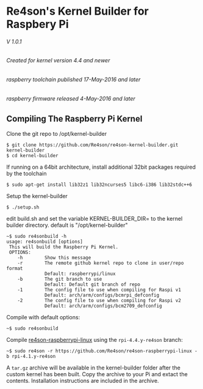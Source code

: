 # Re4son's Kernel Builder for Raspbery Pi
###### V 1.0.1
###### Created for kernel version 4.4 and newer
######             raspberry toolchain published 17-May-2016 and later
######             raspberry firmware released 4-May-2016 and later



## Compiling The Raspberry Pi Kernel

Clone the git repo to /opt/kernel-builder

```
$ git clone https://github.com/Re4son/re4son-kernel-builder.git kernel-builder
$ cd kernel-builder
```

If running on a 64bit architecture, install additional 32bit packages required by the toolchain

```
$ sudo apt-get install lib32z1 lib32ncurses5 libc6-i386 lib32stdc++6
```

Setup the kernel-builder

```
$ ./setup.sh
```
edit build.sh and set the variable KERNEL-BUILDER_DIR= to the kernel builder directory.
default is "/opt/kernel-builder"

```
~$ sudo re4sonbuild -h
usage: re4sonbuild [options]
 This will build the Raspberry Pi Kernel.
 OPTIONS:
    -h        Show this message
    -r        The remote github kernel repo to clone in user/repo format
              Default: raspberrypi/linux
    -b        The git branch to use
              Default: Default git branch of repo
    -1        The config file to use when compiling for Raspi v1
              Default: arch/arm/configs/bcmrpi_defconfig
    -2        The config file to use when compiling for Raspi v2
              Default: arch/arm/configs/bcm2709_defconfig
```

Compile with default options:

```
~$ sudo re4sonbuild
```

Compile [re4son-raspberrypi-linux][1] using the `rpi-4.4.y-re4son` branch:

```
~$ sudo re4son -r https://github.com/Re4son/re4son-raspberrypi-linux -b rpi-4.1.y-re4son
```

A `tar.gz` archive will be available in the kernel-builder folder
after the custom kernel has been built. Copy the archive to your Pi and extact the
contents. Installation instructions are included in the archive.


[1]: https://github.com/Re4son/re4son-raspberrypi-linux

